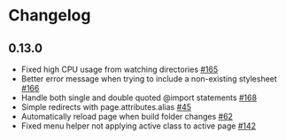 # Changelog

## 0.13.0

  - Fixed high CPU usage from watching directories [#165](https://github.com/adamrenklint/asimov.js/issues/165)
  - Better error message when trying to include a non-existing stylesheet [#166](https://github.com/adamrenklint/asimov.js/issues/166)
  - Handle both single and double quoted @import statements [#168](https://github.com/adamrenklint/asimov.js/issues/168)
  - Simple redirects with page.attributes.alias [#45](https://github.com/adamrenklint/asimov.js/issues/45)
  - Automatically reload page when build folder changes [#62](https://github.com/adamrenklint/asimov.js/issues/62)
  - Fixed menu helper not applying active class to active page [#142](https://github.com/adamrenklint/asimov.js/issues/142)